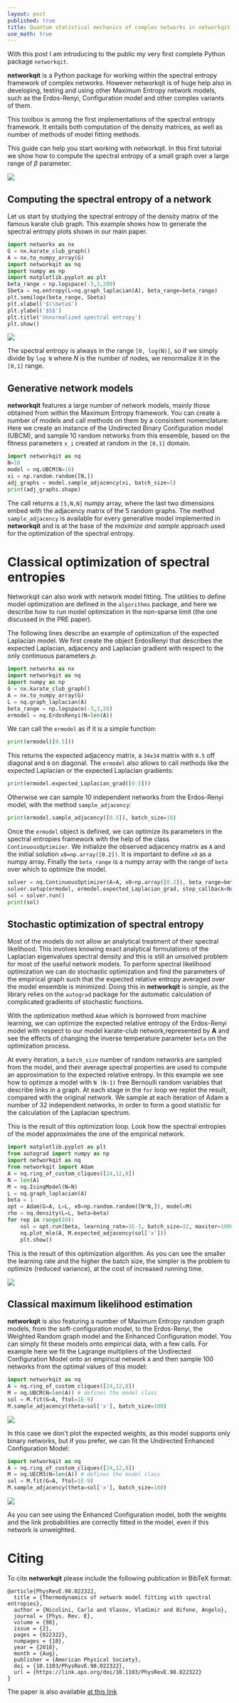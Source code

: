 ```yaml
---
layout: post
published: true
title: Quantum statistical mechanics of complex networks in networkqit
use_math: true
---
```


With this post I am introducing to the public my very first complete Python package `networkqit`.

**networkqit** is a Python package for working within the spectral entropy framework of complex networks.
However networkqit is of huge help also in developing, testing and using other Maximum Entropy network models, such as the Erdos-Renyi, Configuration model and other complex variants of them.

This toolbox is among the first implementations of the spectral entropy framework. It entails both computation of the density matrices, as well as number of methods of model fitting methods.

This guide can help you start working with networkqit.
In this first tutorial we show how to compute the spectral entropy of a small graph over a large range of $\beta$
parameter.

![](https://raw.githubusercontent.com/CarloNicolini/networkqit/master/doc/images/animation_ising_batchsize_128_eta1E-3_refresh_10_maxiter_5000_beta_5E-1.gif)<!-- -->

## Computing the spectral entropy of a network

Let us start by studying the spectral entropy of the density matrix of the famous karate club graph.
This example shows how to generate the spectral entropy plots shown in our main paper.

```python
import networkx as nx
G = nx.karate_club_graph()
A = nx.to_numpy_array(G)
import networkqit as nq
import numpy as np
import matplotlib.pyplot as plt
beta_range = np.logspace(-3,3,200)
Sbeta = nq.entropy(L=nq.graph_laplacian(A), beta_range=beta_range)
plt.semilogx(beta_range, Sbeta)
plt.xlabel('$\\beta$')
plt.ylabel('$S$')
plt.title('Unnormalized spectral entropy')
plt.show()
```

![](/static/postfigures/spectral_entropy_karate.png)<!-- -->

The spectral entropy is always in the range `[0, log(N)]`, so if we simply divide by `log N` where $N$ is the number
of nodes, we renormalize it in the `[0,1]` range.

## Generative network models

**networkqit** features a large number of network models, mainly those obtained from within the Maximum Entropy
framework. You can create a number of models and call methods on them by a consistent nomenclature:
Here we create an instance of the Undirected Binary Configuration model (UBCM), and sample 10 random networks from this
ensemble, based on the fitness parameters `x_i` created at random in the `[0,1]` domain.

```python
import networkqit as nq
N=10
model = nq.UBCM(N=10)
xi = np.random.random([N,])
adj_graphs = model.sample_adjacency(xi, batch_size=5)
print(adj_graphs.shape)
```

The call returns a `[5,N,N]` numpy array, where the last two dimensions embed with the adjacency matrix of the 5 random graphs.
The method `sample_adjacency` is available for every generative model implemented in **networkqit** and is at the base  of the *maximize and sample* approach used for the optimization of the spectral entropy. 

# Classical optimization of spectral entropies

Networkqit can also work with network model fitting. The utilities to define model optimization are defined in the `algorithms` package, and here we describe how to run model optimization in the non-sparse limit (the one discussed in the PRE paper).

The following lines describe an example of optimization of the expected Laplacian model.
We first create the object ErdosRenyi that describes the expected Laplacian, adjacency and Laplacian gradient with
respect to the only continuous parameters $p$.

```python
import networkx as nx
import networkqit as nq
import numpy as np
G = nx.karate_club_graph()
A = nx.to_numpy_array(G)
L = nq.graph_laplacian(A)
beta_range = np.logspace(-3,3,20)
ermodel = nq.ErdosRenyi(N=len(A))
```

We can call the `ermodel` as if it is a simple function:

```python
print(ermodel([0.5]))
```

This returns the expected adjacency matrix, a `34x34` matrix with `0.5` off diagonal and `0` on diagonal.
The `ermodel` also allows to call methods like the expected Laplacian or the expected Laplacian gradients:

```python
print(ermodel.expected_Laplacian_grad([0.5]))
```

Otherwise we can sample 10 independent networks from the Erdos-Renyi model, with the method `sample_adjacency`:

```python
print(ermodel.sample_adjacency([0.5]), batch_size=10)
```

Once the `ermodel` object is defined, we can optimize its parameters in the spectral entropies framework with the help of the class `ContinuousOptimizer`.
We initialize the observed adjacency matrix as `A` and the initial solution `x0=np.array([0.2])`. It is important to define `x0` as a numpy array.
Finally the `beta_range` is a numpy array with the range of `beta` over which to optimize the model.

```python
solver = nq.ContinuousOptimizer(A=A, x0=np.array([0.2]), beta_range=beta_range)
solver.setup(ermodel, ermodel.expected_Laplacian_grad, step_callback=None)
sol = solver.run()
print(sol)
```

## Stochastic optimization of spectral entropy


Most of the models do not allow an analytical treatment of their spectral likelihood.
This involves knowing exact analytical formulations of the Laplacian eigenvalues spectral density and this is still an unsolved problem for most of the useful network models.
To perform spectral likelihood optimization we can do stochastic optimization and find the parameters of the empirical graph such that the expected relative entropy averaged over the model ensemble 
is minimized. 
Doing this in **networkqit** is simple, as the library relies on the `autograd` package for the automatic calculation of complicated gradients of stochastic functions.

With the optimization method `Adam` which is borrowed from machine learning, we can optimize the expected relative entropy of the Erdos-Renyi model with respect to our model karate-club network,represented by **A** and see the effects of changing the inverse temperature parameter `beta` on the optimization process.

At every iteration, a `batch_size` number of random networks are sampled from the model, and their average spectral properties are used to compute an approximation to the expected relative entropy.
In this example we see how to optimze a model with `N (N-1)` free Bernoulli random variables that describe links in a graph.
At each stage in the `for` loop we replot the result, compared with the original network. We sample at each iteration of Adam a number of 32 independent networks, in order to form a good statistic for the calculation of the Laplacian spectrum.

This is the result of this optimization loop. Look how the spectral entropies of the model approximates the one of the empirical network.

```python
import matplotlib.pyplot as plt
from autograd import numpy as np
import networkqit as nq
from networkqit import Adam
A = nq.ring_of_custom_cliques([24,12,8])
N = len(A)
M = nq.IsingModel(N=N)
L = nq.graph_laplacian(A)
beta = 1
opt = Adam(G=A, L=L, x0=np.random.random([N*N,]), model=M)
rho = nq.density(L=L, beta=beta)
for rep in range(10):
    sol = opt.run(beta, learning_rate=1E-3, batch_size=32, maxiter=1000)
    nq.plot_mle(A, M.expected_adjacency(sol['x']))
    plt.show()
```

This is the result of this optimization algorithm. As you can see the smaller the learning rate and the higher the batch size, the simpler is the problem to optimize (reduced variance), at the cost of increased running time.

![](https://raw.githubusercontent.com/CarloNicolini/networkqit/master/doc/images/animation_ising_batchsize_128_eta1E-3_refresh_10_maxiter_5000_beta_5E-1.gif)<!-- -->


## Classical maximum likelihood estimation

**networkqit** is also featuring a number of Maximum Entropy random graph models, from the soft-configuration model, to the Erdos-Renyi, the Weighted Random graph model and the Enhanced Configuration model.
You can simply fit these models onto empirical data, with a few calls.
For example here we fit the Lagrange multipliers of the Undirected Configuration Model onto an empirical network `A` and then sample 100 networks from the optimal values of this model:

```python
import networkqit as nq
A = nq.ring_of_custom_cliques([24,12,8])
M = nq.UBCM(N=len(A)) # defines the model class
sol = M.fit(G=A, ftol=1E-9)
M.sample_adjacency(theta=sol['x'], batch_size=100)
```

![](https://raw.githubusercontent.com/CarloNicolini/networkqit/master/doc/images/example_ubcm.png)

In this case we don't plot the expected weights, as this model supports only binary networks, but if you prefer, we can fit the Undirected Enhanced Configuration Model:

```python
import networkqit as nq
A = nq.ring_of_custom_cliques([24,12,8])
M = nq.UECM3(N=len(A)) # defines the model class
sol = M.fit(G=A, ftol=1E-9)
M.sample_adjacency(theta=sol['x'], batch_size=100)
```

![](https://raw.githubusercontent.com/CarloNicolini/networkqit/master/doc/images/example_uecm.png)

As you can see using the Enhanced Configuration model, both the weights and the link probabilities are correctly fitted in the model, even if this network is unweighted.

# Citing 
To cite **networkqit** please include the following publication in BibTeX format:

    @article{PhysRevE.98.022322,
      title = {Thermodynamics of network model fitting with spectral entropies},
      author = {Nicolini, Carlo and Vlasov, Vladimir and Bifone, Angelo},
      journal = {Phys. Rev. E},
      volume = {98},
      issue = {2},
      pages = {022322},
      numpages = {10},
      year = {2018},
      month = {Aug},
      publisher = {American Physical Society},
      doi = {10.1103/PhysRevE.98.022322},
      url = {https://link.aps.org/doi/10.1103/PhysRevE.98.022322}
    }

The paper is also available [at this link ](https://journals.aps.org/pre/abstract/10.1103/PhysRevE.98.022322)
